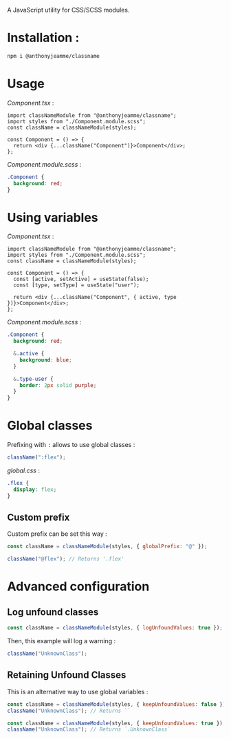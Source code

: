 A JavaScript utility for CSS/SCSS modules.

# Installation :

```bash
npm i @anthonyjeamme/classname
```

# Usage

_Component.tsx_ :

```tsx
import classNameModule from "@anthonyjeamme/classname";
import styles from "./Component.module.scss";
const className = classNameModule(styles);

const Component = () => {
  return <div {...className("Component")}>Component</div>;
};
```

_Component.module.scss_ :

```scss
.Component {
  background: red;
}
```

# Using variables

_Component.tsx_ :

```tsx
import classNameModule from "@anthonyjeamme/classname";
import styles from "./Component.module.scss";
const className = classNameModule(styles);

const Component = () => {
  const [active, setActive] = useState(false);
  const [type, setType] = useState("user");

  return <div {...className("Component", { active, type })}>Component</div>;
};
```

_Component.module.scss_ :

```scss
.Component {
  background: red;

  &.active {
    background: blue;
  }

  &.type-user {
    border: 2px solid purple;
  }
}
```

# Global classes

Prefixing with `:` allows to use global classes :

```js
className(":flex");
```

_global.css_ :

```css
.flex {
  display: flex;
}
```

## Custom prefix

Custom prefix can be set this way :

```js
const className = classNameModule(styles, { globalPrefix: "@" });

className("@flex"); // Returns '.flex'
```

# Advanced configuration

## Log unfound classes

```js
const className = classNameModule(styles, { logUnfoundValues: true });
```

Then, this example will log a warning :

```js
className("UnknownClass");
```

## Retaining Unfound Classes

This is an alternative way to use global variables :

```js
const className = classNameModule(styles, { keepUnfoundValues: false });
className("UnknownClass"); // Returns ``
```

```js
const className = classNameModule(styles, { keepUnfoundValues: true });
className("UnknownClass"); // Returns `.UnknownClass`
```
